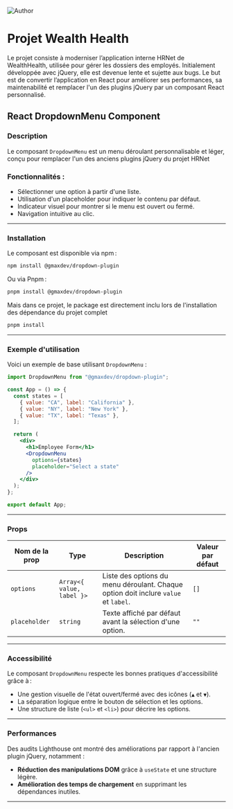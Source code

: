 ![Author](<https://img.shields.io/badge/Author-Maxime_Guigra-blue>)

# Projet Wealth Health

Le projet consiste à moderniser l’application interne HRNet de WealthHealth, utilisée pour gérer les dossiers des employés. Initialement développée avec jQuery, elle est devenue lente et sujette aux bugs. Le but est de convertir l’application en React pour améliorer ses performances, sa maintenabilité et remplacer l'un des plugins jQuery par un composant React personnalisé.

## React DropdownMenu Component

### Description

Le composant `DropdownMenu` est un menu déroulant personnalisable et léger, conçu pour remplacer l'un des anciens plugins jQuery du projet HRNet

### Fonctionnalités :

- Sélectionner une option à partir d'une liste.
- Utilisation d'un placeholder pour indiquer le contenu par défaut.
- Indicateur visuel pour montrer si le menu est ouvert ou fermé.
- Navigation intuitive au clic.

---

### Installation

Le composant est disponible via npm :

```bash
npm install @gmaxdev/dropdown-plugin
```

Ou via Pnpm :

```bash
pnpm install @gmaxdev/dropdown-plugin
```

Mais dans ce projet, le package est directement inclu lors de l'installation des dépendance du projet complet

```bash
pnpm install
```

---

### Exemple d'utilisation

Voici un exemple de base utilisant `DropdownMenu` :

```jsx
import DropdownMenu from "@gmaxdev/dropdown-plugin";

const App = () => {
  const states = [
    { value: "CA", label: "California" },
    { value: "NY", label: "New York" },
    { value: "TX", label: "Texas" },
  ];

  return (
    <div>
      <h1>Employee Form</h1>
      <DropdownMenu
        options={states}
        placeholder="Select a state"
      />
    </div>
  );
};

export default App;
```

---

### Props

| Nom de la prop  | Type                   | Description                                                                 | Valeur par défaut |
|------------------|------------------------|-----------------------------------------------------------------------------|-------------------|
| `options`       | `Array<{ value, label }>` | Liste des options du menu déroulant. Chaque option doit inclure `value` et `label`. | `[]`             |
| `placeholder`   | `string`               | Texte affiché par défaut avant la sélection d'une option.                   | `""`              |


---

### Accessibilité

Le composant `DropdownMenu` respecte les bonnes pratiques d'accessibilité grâce à :

- Une gestion visuelle de l'état ouvert/fermé avec des icônes (`▲` et `▼`).
- La séparation logique entre le bouton de sélection et les options.
- Une structure de liste (`<ul>` et `<li>`) pour décrire les options.

---

### Performances

Des audits Lighthouse ont montré des améliorations par rapport à l'ancien plugin jQuery, notamment :

- **Réduction des manipulations DOM** grâce à `useState` et une structure légère.
- **Amélioration des temps de chargement** en supprimant les dépendances inutiles.

---
